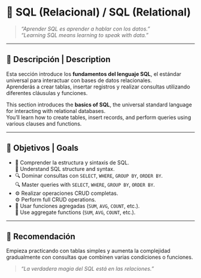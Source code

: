 # 🧱 SQL (Relacional) / SQL (Relational)

> _“Aprender SQL es aprender a hablar con los datos.”_  
> _“Learning SQL means learning to speak with data.”_

---

## 🧩 Descripción | Description

Esta sección introduce los **fundamentos del lenguaje SQL**, el estándar universal para interactuar con bases de datos relacionales.  
Aprenderás a crear tablas, insertar registros y realizar consultas utilizando diferentes cláusulas y funciones.

This section introduces the **basics of SQL**, the universal standard language for interacting with relational databases.  
You’ll learn how to create tables, insert records, and perform queries using various clauses and functions.

---

## 🎯 Objetivos | Goals

- 🧠 Comprender la estructura y sintaxis de SQL.  
  🧠 Understand SQL structure and syntax.  
- 🔍 Dominar consultas con `SELECT`, `WHERE`, `GROUP BY`, `ORDER BY`.  
  🔍 Master queries with `SELECT`, `WHERE`, `GROUP BY`, `ORDER BY`.  
- ⚙️ Realizar operaciones CRUD completas.  
  ⚙️ Perform full CRUD operations.  
- 🧩 Usar funciones agregadas (`SUM`, `AVG`, `COUNT`, etc.).  
  🧩 Use aggregate functions (`SUM`, `AVG`, `COUNT`, etc.).  

---

## 🧠 Recomendación

Empieza practicando con tablas simples y aumenta la complejidad gradualmente con consultas que combinen varias condiciones o funciones.

> _“La verdadera magia del SQL está en las relaciones.”_
